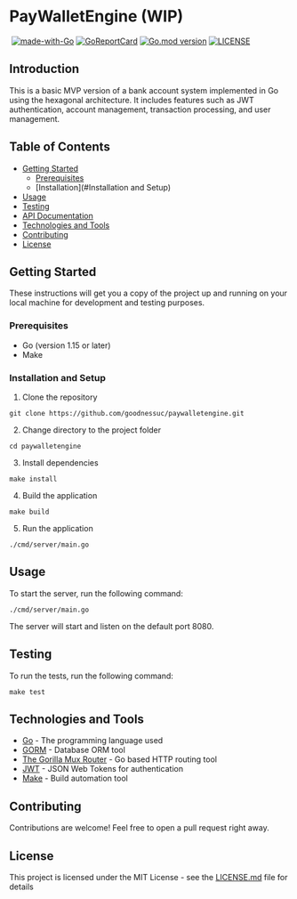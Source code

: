 # PayWalletEngine (WIP)

<p>
   <a href="http://makeapullrequest.com"><img src="https://img.shields.io/badge/PRs-welcome-brightgreen.svg?style=flat" alt=""></a>
   <a href="https://golang.org"><img src="https://img.shields.io/badge/Made%20with-Go-1f425f.svg" alt="made-with-Go"></a>
   <a href="https://goreportcard.com/report/github.com/goodnessuc/paywalletengine"><img src="https://goreportcard.com/badge/github.com/goodnessuc/paywalletengine" alt="GoReportCard"></a>
   <a href="https://github.com/goodnessuc/paywalletengine"><img src="https://img.shields.io/github/go-mod/go-version/goodnessuc/paywalletengine.svg" alt="Go.mod version"></a>
   <a href="https://github.com/goodnessuc/paywalletengine/blob/master/LICENSE"><img src="https://img.shields.io/github/license/goodnessuc/paywalletengine.svg" alt="LICENSE"></a>
</p>

## Introduction

This is a basic MVP version of a bank account system implemented in Go using the hexagonal architecture. It includes
features such as JWT authentication, account management, transaction processing, and user management.

## Table of Contents

- [Getting Started](#getting-started)
    - [Prerequisites](#prerequisites)
    - [Installation](#Installation and Setup)
- [Usage](#usage)
- [Testing](#testing)
- [API Documentation](docs/GETTING-STARTED.md)
- [Technologies and Tools](#technologies-and-tools)
- [Contributing](#contributing)
- [License](#license)

## Getting Started

These instructions will get you a copy of the project up and running on your local machine for development and testing
purposes.

### Prerequisites

- Go (version 1.15 or later)
- Make

### Installation and Setup

1. Clone the repository

```
git clone https://github.com/goodnessuc/paywalletengine.git
```

2. Change directory to the project folder

```
cd paywalletengine
```

3. Install dependencies

```
make install
```

4. Build the application

```
make build
```

5. Run the application

```
./cmd/server/main.go
```

## Usage

To start the server, run the following command:

```
./cmd/server/main.go
```

The server will start and listen on the default port 8080.

## Testing

To run the tests, run the following command:

```
make test
```

## Technologies and Tools

- [Go](https://golang.org/) - The programming language used
- [GORM](https://www.gorm.io/gorm) - Database ORM tool
- [The Gorilla Mux Router](https://www.github.com/gorilla/mux) - Go based HTTP routing tool
- [JWT](https://jwt.io/) - JSON Web Tokens for authentication
- [Make](https://www.gnu.org/software/make/) - Build automation tool

## Contributing

Contributions are welcome! Feel free to open a pull request right away.

## License

This project is licensed under the MIT License - see the [LICENSE.md](LICENSE) file for details

